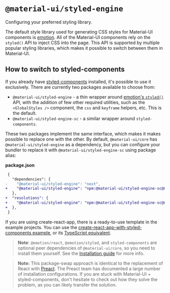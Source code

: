 # `@material-ui/styled-engine`

<p class="description">Configuring your preferred styling library.</p>

The default style library used for generating CSS styles for Material-UI components is [emotion](https://github.com/emotion-js/emotion).
All of the Material-UI components rely on the `styled()` API to inject CSS into the page.
This API is supported by multiple popular styling libraries, which makes it possible to switch between them in Material-UI.

## How to switch to styled-components

If you already have [styled-components](https://github.com/styled-components/styled-components) installed, it's possible to use it exclusively.
There are currently two packages available to choose from:

- `@material-ui/styled-engine` - a thin wrapper around [emotion's `styled()`](https://emotion.sh/docs/styled) API, with the addition of few other required utilities, such as the `<GlobalStyles />` component, the `css` and `keyframe` helpers, etc. This is the default.
- `@material-ui/styled-engine-sc` - a similar wrapper around `styled-components`.

These two packages implement the same interface, which makes it makes possible to replace one with the other.
By default, `@material-ui/core` has `@material-ui/styled-engine` as a dependency, but you can configure your bundler to replace it with `@material-ui/styled-engine-sc` using package alias:

**package.json**

<!-- #default-branch-switch -->

```diff
 {
   "dependencies": {
-    "@material-ui/styled-engine": "next",
+    "@material-ui/styled-engine": "npm:@material-ui/styled-engine-sc@next",
   },
+  "resolutions": {
+    "@material-ui/styled-engine": "npm:@material-ui/styled-engine-sc@next"
+  },
 }
```

If you are using create-react-app, there is a ready-to-use template in the example projects.
You can use the [create-react-app-with-styled-components example](https://github.com/mui-org/material-ui/tree/next/examples/create-react-app-with-styled-components), or its [TypeScript equivalent](https://github.com/mui-org/material-ui/tree/next/examples/create-react-app-with-styled-components-typescript).

> **Note**: `@emotion/react`, `@emotion/styled`, and `styled-components` are optional peer dependencies of `@material-ui/core`, so you need to install them yourself. See the [Installation guide](/getting-started/installation/) for more info.

> **Note:** This package-swap approach is identical to the replacement of React with [Preact](https://github.com/preactjs/preact). The Preact team has documented a large number of installation configurations. If you are stuck with Material-UI + styled-components, don't hesitate to check out how they solve the problem, as you can likely transfer the solution.
